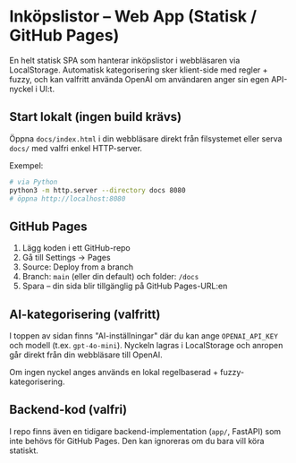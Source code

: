 # Inköpslistor – Web App (Statisk / GitHub Pages)

En helt statisk SPA som hanterar inköpslistor i webbläsaren via LocalStorage. Automatisk kategorisering sker klient-side med regler + fuzzy, och kan valfritt använda OpenAI om användaren anger sin egen API-nyckel i UI:t.

## Start lokalt (ingen build krävs)
Öppna `docs/index.html` i din webbläsare direkt från filsystemet eller serva `docs/` med valfri enkel HTTP-server.

Exempel:
```bash
# via Python
python3 -m http.server --directory docs 8080
# öppna http://localhost:8080
```

## GitHub Pages
1. Lägg koden i ett GitHub-repo
2. Gå till Settings → Pages
3. Source: Deploy from a branch
4. Branch: `main` (eller din default) och folder: `/docs`
5. Spara – din sida blir tillgänglig på GitHub Pages-URL:en

## AI-kategorisering (valfritt)
I toppen av sidan finns "AI-inställningar" där du kan ange `OPENAI_API_KEY` och modell (t.ex. `gpt-4o-mini`). Nyckeln lagras i LocalStorage och anropen går direkt från din webbläsare till OpenAI.

Om ingen nyckel anges används en lokal regelbaserad + fuzzy-kategorisering.

## Backend-kod (valfri)
I repo finns även en tidigare backend-implementation (`app/`, FastAPI) som inte behövs för GitHub Pages. Den kan ignoreras om du bara vill köra statiskt.